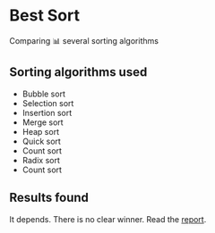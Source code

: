 # Best Sort
Comparing :bar_chart: several sorting algorithms

## Sorting algorithms used
- Bubble sort
- Selection sort
- Insertion sort
- Merge sort
- Heap sort
- Quick sort
- Count sort
- Radix sort
- Count sort

## Results found
It depends. There is no clear winner. Read the [report](https://github.com/bariabbassi/best-sort/blob/master/best_sort_report.pdf).

